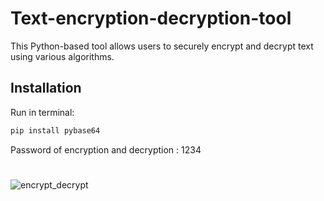 # Text-encryption-decryption-tool
This Python-based tool allows users to securely encrypt and decrypt text using various algorithms.




## Installation

Run in terminal:
```bash
pip install pybase64
```


Password of encryption and decryption : 1234

#

![encrypt_decrypt](https://github.com/janithScript/Text-encryption-decryption-tool/assets/127806197/b0781f3f-3f6b-48d6-9dfc-bca2080a9fd1)




